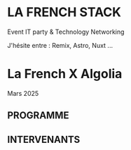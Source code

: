 # LA FRENCH STACK
Event IT party &amp; Technology Networking 

J'hésite entre : Remix, Astro, Nuxt ...


# La French X Algolia 

Mars 2025

## PROGRAMME



## INTERVENANTS
